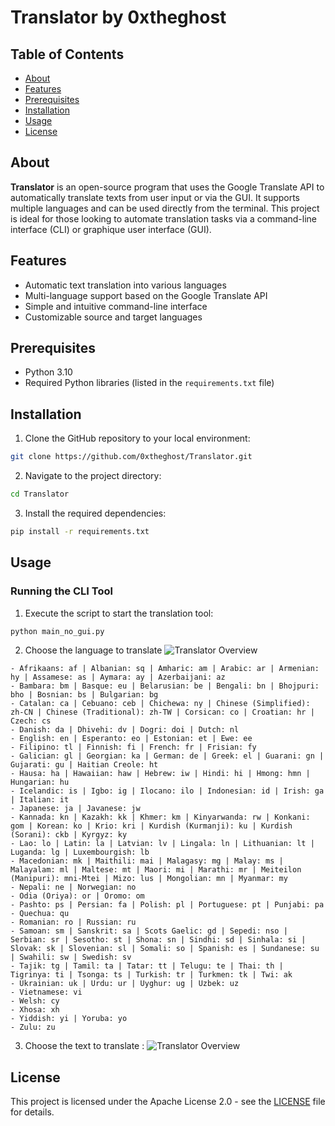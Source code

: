# Translator by 0xtheghost
## Table of Contents

- [About](#About)
- [Features](#Features)
- [Prerequisites](#Prerequisites)
- [Installation](#Installation)
- [Usage](#Usage)
- [License](#License)

## About

**Translator** is an open-source program that uses the Google Translate API to automatically translate texts from user input or via the GUI. It supports multiple languages and can be used directly from the terminal. This project is ideal for those looking to automate translation tasks via a command-line interface (CLI) or graphique user interface (GUI).

## Features

- Automatic text translation into various languages
- Multi-language support based on the Google Translate API
- Simple and intuitive command-line interface
- Customizable source and target languages

## Prerequisites

- Python 3.10
- Required Python libraries (listed in the `requirements.txt` file)

## Installation

1. Clone the GitHub repository to your local environment:
``` bash
git clone https://github.com/0xtheghost/Translator.git 
```
2. Navigate to the project directory:
``` bash
cd Translator
```
3. Install the required dependencies:
``` bash
pip install -r requirements.txt
```

## Usage
### Running the CLI Tool
1. Execute the script to start the translation tool:
``` bash
python main_no_gui.py
```
2. Choose the language to translate
![Translator Overview](https://github.com/0xtheghost/Translator/blob/main/READMEimgs/img1.png)
```
- Afrikaans: af | Albanian: sq | Amharic: am | Arabic: ar | Armenian: hy | Assamese: as | Aymara: ay | Azerbaijani: az
- Bambara: bm | Basque: eu | Belarusian: be | Bengali: bn | Bhojpuri: bho | Bosnian: bs | Bulgarian: bg
- Catalan: ca | Cebuano: ceb | Chichewa: ny | Chinese (Simplified): zh-CN | Chinese (Traditional): zh-TW | Corsican: co | Croatian: hr | Czech: cs
- Danish: da | Dhivehi: dv | Dogri: doi | Dutch: nl
- English: en | Esperanto: eo | Estonian: et | Ewe: ee
- Filipino: tl | Finnish: fi | French: fr | Frisian: fy
- Galician: gl | Georgian: ka | German: de | Greek: el | Guarani: gn | Gujarati: gu | Haitian Creole: ht
- Hausa: ha | Hawaiian: haw | Hebrew: iw | Hindi: hi | Hmong: hmn | Hungarian: hu
- Icelandic: is | Igbo: ig | Ilocano: ilo | Indonesian: id | Irish: ga | Italian: it
- Japanese: ja | Javanese: jw
- Kannada: kn | Kazakh: kk | Khmer: km | Kinyarwanda: rw | Konkani: gom | Korean: ko | Krio: kri | Kurdish (Kurmanji): ku | Kurdish (Sorani): ckb | Kyrgyz: ky
- Lao: lo | Latin: la | Latvian: lv | Lingala: ln | Lithuanian: lt | Luganda: lg | Luxembourgish: lb
- Macedonian: mk | Maithili: mai | Malagasy: mg | Malay: ms | Malayalam: ml | Maltese: mt | Maori: mi | Marathi: mr | Meiteilon (Manipuri): mni-Mtei | Mizo: lus | Mongolian: mn | Myanmar: my
- Nepali: ne | Norwegian: no
- Odia (Oriya): or | Oromo: om
- Pashto: ps | Persian: fa | Polish: pl | Portuguese: pt | Punjabi: pa
- Quechua: qu
- Romanian: ro | Russian: ru
- Samoan: sm | Sanskrit: sa | Scots Gaelic: gd | Sepedi: nso | Serbian: sr | Sesotho: st | Shona: sn | Sindhi: sd | Sinhala: si | Slovak: sk | Slovenian: sl | Somali: so | Spanish: es | Sundanese: su | Swahili: sw | Swedish: sv
- Tajik: tg | Tamil: ta | Tatar: tt | Telugu: te | Thai: th | Tigrinya: ti | Tsonga: ts | Turkish: tr | Turkmen: tk | Twi: ak
- Ukrainian: uk | Urdu: ur | Uyghur: ug | Uzbek: uz
- Vietnamese: vi
- Welsh: cy
- Xhosa: xh
- Yiddish: yi | Yoruba: yo
- Zulu: zu
```
3. Choose the text to translate :
![Translator Overview](https://github.com/0xtheghost/Translator/blob/main/READMEimgs/img3.png)


## License
This project is licensed under the Apache License 2.0 - see the [LICENSE](https://github.com/0xtheghost/Translator/blob/main/LICENSE) file for details.